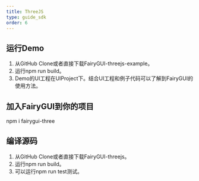 ```yaml
---
title: ThreeJS
type: guide_sdk
order: 6
---
```


## 运行Demo

1. 从GitHub Clone或者直接下载FairyGUI-threejs-example。
2. 运行npm run build。
3. Demo的UI工程在UIProject下。结合UI工程和例子代码可以了解到FairyGUI的使用方法。

## 加入FairyGUI到你的项目

npm i fairygui-three

## 编译源码

1. 从GitHub Clone或者直接下载FairyGUI-threejs。
2. 运行npm run build。
3. 可以运行npm run test测试。